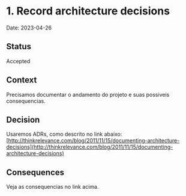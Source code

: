 # 1. Record architecture decisions

Date: 2023-04-26

## Status

Accepted

## Context

Precisamos documentar o andamento do projeto e suas possiveis consequencias.

## Decision

Usaremos ADRs, como descrito no link abaixo:
[http://thinkrelevance.com/blog/2011/11/15/documenting-architecture-decisions](http://thinkrelevance.com/blog/2011/11/15/documenting-architecture-decisions)

## Consequences

Veja as consequencias no link acima.